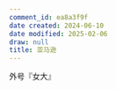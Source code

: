 ```yaml
---
comment_id: ea8a3f9f
date created: 2024-06-10
date modified: 2025-02-06
draw: null
title: 亚马逊
---
```

外号『女大』
